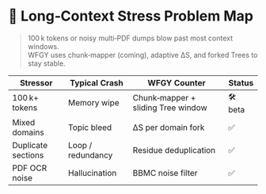 # 📒 Long‑Context Stress Problem Map

>100 k tokens or noisy multi‑PDF dumps blow past most context windows.  
WFGY uses chunk‑mapper (coming), adaptive ΔS, and forked Trees to stay stable.

| Stressor | Typical Crash | WFGY Counter | Status |
|----------|---------------|--------------|--------|
| 100 k+ tokens | Memory wipe | Chunk‑mapper + sliding Tree window | 🛠 beta |
| Mixed domains | Topic bleed | ΔS per domain fork | ✅ |
| Duplicate sections | Loop / redundancy | Residue deduplication | ✅ |
| PDF OCR noise | Hallucination | BBMC noise filter | ✅ |

